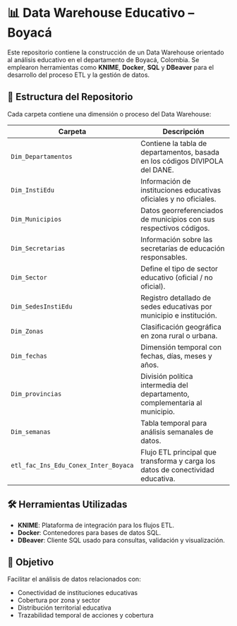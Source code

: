 # 📊 Data Warehouse Educativo – Boyacá

Este repositorio contiene la construcción de un Data Warehouse orientado al análisis educativo en el departamento de Boyacá, Colombia. Se emplearon herramientas como **KNIME**, **Docker**, **SQL** y **DBeaver** para el desarrollo del proceso ETL y la gestión de datos.

## 📁 Estructura del Repositorio

Cada carpeta contiene una dimensión o proceso del Data Warehouse:

| Carpeta                        | Descripción                                                                 |
|-------------------------------|-----------------------------------------------------------------------------|
| `Dim_Departamentos`           | Contiene la tabla de departamentos, basada en los códigos DIVIPOLA del DANE. |
| `Dim_InstiEdu`                | Información de instituciones educativas oficiales y no oficiales.          |
| `Dim_Municipios`              | Datos georreferenciados de municipios con sus respectivos códigos.         |
| `Dim_Secretarias`             | Información sobre las secretarías de educación responsables.               |
| `Dim_Sector`                  | Define el tipo de sector educativo (oficial / no oficial).                 |
| `Dim_SedesInstiEdu`           | Registro detallado de sedes educativas por municipio e institución.        |
| `Dim_Zonas`                   | Clasificación geográfica en zona rural o urbana.                           |
| `Dim_fechas`                  | Dimensión temporal con fechas, días, meses y años.                         |
| `Dim_provincias`             | División política intermedia del departamento, complementaria al municipio.|
| `Dim_semanas`                 | Tabla temporal para análisis semanales de datos.                           |
| `etl_fac_Ins_Edu_Conex_Inter_Boyaca` | Flujo ETL principal que transforma y carga los datos de conectividad educativa. |

## 🛠 Herramientas Utilizadas

- **KNIME**: Plataforma de integración para los flujos ETL.
- **Docker**: Contenedores para bases de datos SQL.
- **DBeaver**: Cliente SQL usado para consultas, validación y visualización.


## 📌 Objetivo

Facilitar el análisis de datos relacionados con:

- Conectividad de instituciones educativas
- Cobertura por zona y sector
- Distribución territorial educativa
- Trazabilidad temporal de acciones y cobertura



